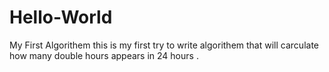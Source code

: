 # Hello-World
My First Algorithem
this is my first try to write algorithem that will carculate how many double hours appears in 24 hours .
